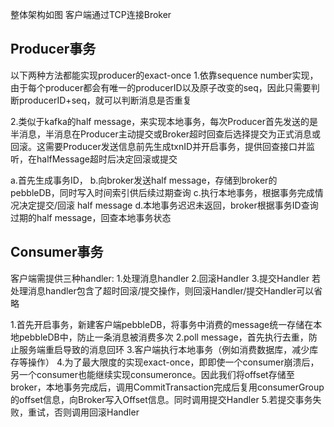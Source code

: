 整体架构如图
客户端通过TCP连接Broker

## Producer事务
以下两种方法都能实现producer的exact-once
1.依靠sequence number实现，由于每个producer都会有唯一的producerID以及原子改变的seq，因此只需要判断producerID+seq，就可以判断消息是否重复

2.类似于kafka的half message，来实现本地事务，每次Producer首先发送的是半消息，半消息在Producer主动提交或Broker超时回查后选择提交为正式消息或回滚。这需要Producer发送信息前先生成txnID并开启事务，提供回查接口并监听，在halfMessage超时后决定回滚或提交

a.首先生成事务ID，
b.向broker发送half message，存储到broker的pebbleDB，同时写入时间索引供后续过期查询
c.执行本地事务，根据事务完成情况决定提交/回滚 half message
d.本地事务迟迟未返回，broker根据事务ID查询过期的half message，回查本地事务状态
## Consumer事务
客户端需提供三种handler: 1.处理消息handler 2.回滚Handler 3.提交Handler
若处理消息handler包含了超时回滚/提交操作，则回滚Handler/提交Handler可以省略

1.首先开启事务，新建客户端pebbleDB，将事务中消费的message统一存储在本地pebbleDB中，防止一条消息被消费多次
2.poll message，首先执行去重，防止服务端重启导致的消息回环
3.客户端执行本地事务（例如消费数据库，减少库存等操作）
4.为了最大限度的实现exact-once，即即使一个consumer崩溃后，另一个consumer也能继续实现consumeronce。因此我们将offset存储至broker，本地事务完成后，调用CommitTransaction完成后复用consumerGroup的offset信息，向Broker写入Offset信息。同时调用提交Handler
5.若提交事务失败，重试，否则调用回滚Handler



